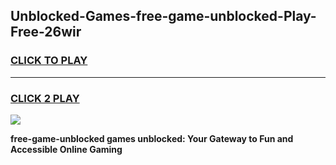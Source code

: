 
## Unblocked-Games-free-game-unblocked-Play-Free-26wir
<h3>
<a href="https://premium76.site?title=free-game-unblocked&ref=23A">CLICK TO PLAY</a></h3>
<hr>

<h3>
<a href="https://premium76.site?title=free-game-unblocked&ref=23A">CLICK 2 PLAY</a>
  
</h3>

<a href="https://premium76.site?title=free-game-unblocked&ref=23A"><img src="https://clearcache.store/games.png"></a>


**free-game-unblocked games unblocked: Your Gateway to Fun and Accessible Online Gaming**
